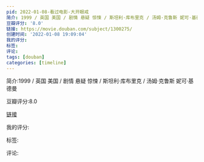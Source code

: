 ```yaml
---
pid: 2022-01-08-看过电影-大开眼戒
简介: 1999 / 英国 美国 / 剧情 悬疑 惊悚 / 斯坦利·库布里克 / 汤姆·克鲁斯 妮可·基德曼
豆瓣评分: '8.0'
链接: https://movie.douban.com/subject/1300275/
创建时间: '2022-01-08 19:09:04'
我的评分:
标签:
评论:
tags: [douban]
categories: [timeline]
---
```

简介:1999 / 英国 美国 / 剧情 悬疑 惊悚 / 斯坦利·库布里克 / 汤姆·克鲁斯 妮可·基德曼

豆瓣评分:8.0

[链接](https://movie.douban.com/subject/1300275/)

我的评分:

标签:

评论:

